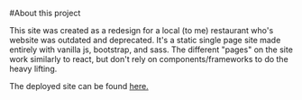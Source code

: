 #About this project

This site was created as a redesign for a local (to me) restaurant who's website was outdated and deprecated. It's a static single page site made entirely with vanilla js, bootstrap, and sass. The different "pages" on the site work similarly to react, but don't rely on components/frameworks to do the heavy lifting.

The deployed site can be found [here.](https://heyitsgwen.github.io/Frenchtown-Deli-and-Catering/)

